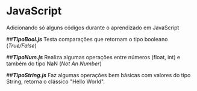 # **JavaScript**
Adicionando só alguns códigos durante o aprendizado em JavaScript

##**_TipoBool.js_**
Testa comparações que retornam o tipo booleano (_True/False_)

##**_TipoNum.js_**
Realiza algumas operações entre números (float, int) e também do tipo NaN (_Not An Number_)

##**_TipoString.js_**
Faz algumas operações bem básicas com valores do tipo String, retorna o clássico "Hello World".
